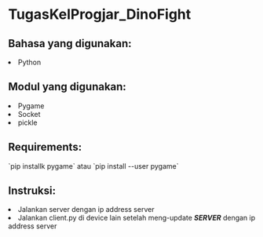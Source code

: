 # TugasKelProgjar_DinoFight



<h2>Bahasa yang digunakan:</h2>
<li>Python</li>


<h2>Modul yang digunakan:</h2>
<li>Pygame</li>
<li>Socket</li>
<li>pickle</li>


<h2>Requirements:</h2>
`pip installk pygame` atau `pip install --user pygame`

<h2>Instruksi:</h2>
<li>Jalankan server dengan ip address server</li>
<li>Jalankan client.py di device lain setelah meng-update <em><strong>SERVER</strong></em> dengan ip address server</li>
